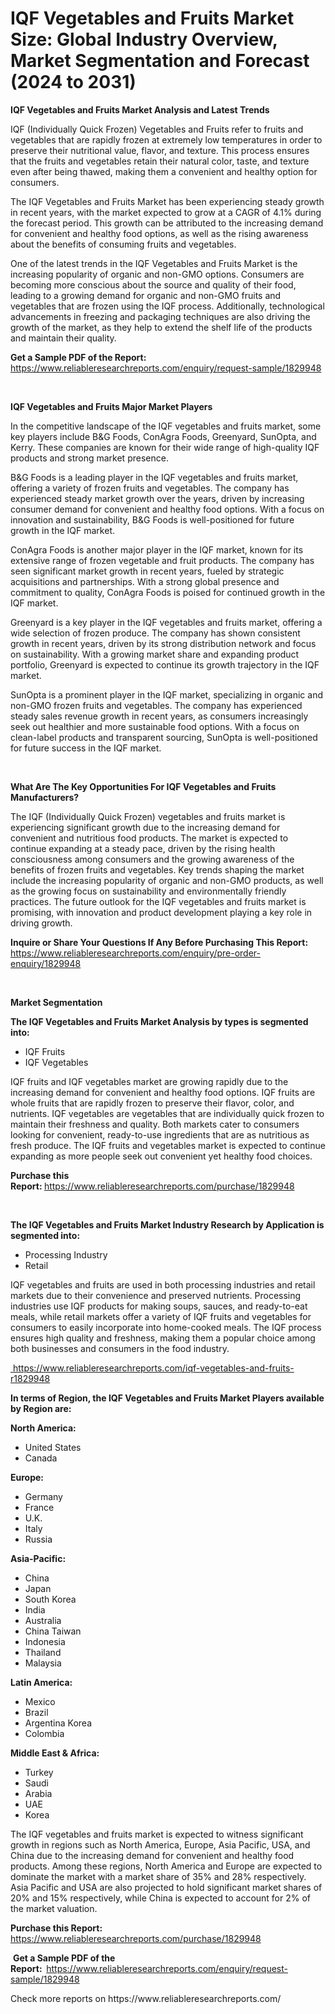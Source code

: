 <p><h1>IQF Vegetables and Fruits Market Size: Global Industry Overview, Market Segmentation and Forecast (2024 to 2031)</h1></p><p><strong>IQF Vegetables and Fruits Market Analysis and Latest Trends</strong></p>
<p><p>IQF (Individually Quick Frozen) Vegetables and Fruits refer to fruits and vegetables that are rapidly frozen at extremely low temperatures in order to preserve their nutritional value, flavor, and texture. This process ensures that the fruits and vegetables retain their natural color, taste, and texture even after being thawed, making them a convenient and healthy option for consumers.</p><p>The IQF Vegetables and Fruits Market has been experiencing steady growth in recent years, with the market expected to grow at a CAGR of 4.1% during the forecast period. This growth can be attributed to the increasing demand for convenient and healthy food options, as well as the rising awareness about the benefits of consuming fruits and vegetables.</p><p>One of the latest trends in the IQF Vegetables and Fruits Market is the increasing popularity of organic and non-GMO options. Consumers are becoming more conscious about the source and quality of their food, leading to a growing demand for organic and non-GMO fruits and vegetables that are frozen using the IQF process. Additionally, technological advancements in freezing and packaging techniques are also driving the growth of the market, as they help to extend the shelf life of the products and maintain their quality.</p></p>
<p><strong>Get a Sample PDF of the Report:&nbsp;</strong> <a href="https://www.reliableresearchreports.com/enquiry/request-sample/1829948">https://www.reliableresearchreports.com/enquiry/request-sample/1829948</a></p>
<p>&nbsp;</p>
<p><strong>IQF Vegetables and Fruits Major Market Players</strong></p>
<p><p>In the competitive landscape of the IQF vegetables and fruits market, some key players include B&G Foods, ConAgra Foods, Greenyard, SunOpta, and Kerry. These companies are known for their wide range of high-quality IQF products and strong market presence.</p><p>B&G Foods is a leading player in the IQF vegetables and fruits market, offering a variety of frozen fruits and vegetables. The company has experienced steady market growth over the years, driven by increasing consumer demand for convenient and healthy food options. With a focus on innovation and sustainability, B&G Foods is well-positioned for future growth in the IQF market.</p><p>ConAgra Foods is another major player in the IQF market, known for its extensive range of frozen vegetable and fruit products. The company has seen significant market growth in recent years, fueled by strategic acquisitions and partnerships. With a strong global presence and commitment to quality, ConAgra Foods is poised for continued growth in the IQF market.</p><p>Greenyard is a key player in the IQF vegetables and fruits market, offering a wide selection of frozen produce. The company has shown consistent growth in recent years, driven by its strong distribution network and focus on sustainability. With a growing market share and expanding product portfolio, Greenyard is expected to continue its growth trajectory in the IQF market.</p><p>SunOpta is a prominent player in the IQF market, specializing in organic and non-GMO frozen fruits and vegetables. The company has experienced steady sales revenue growth in recent years, as consumers increasingly seek out healthier and more sustainable food options. With a focus on clean-label products and transparent sourcing, SunOpta is well-positioned for future success in the IQF market.</p></p>
<p>&nbsp;</p>
<p><strong>What Are The Key Opportunities For IQF Vegetables and Fruits Manufacturers?</strong></p>
<p><p>The IQF (Individually Quick Frozen) vegetables and fruits market is experiencing significant growth due to the increasing demand for convenient and nutritious food products. The market is expected to continue expanding at a steady pace, driven by the rising health consciousness among consumers and the growing awareness of the benefits of frozen fruits and vegetables. Key trends shaping the market include the increasing popularity of organic and non-GMO products, as well as the growing focus on sustainability and environmentally friendly practices. The future outlook for the IQF vegetables and fruits market is promising, with innovation and product development playing a key role in driving growth.</p></p>
<p><strong>Inquire or Share Your Questions If Any Before Purchasing This Report:</strong> <a href="https://www.reliableresearchreports.com/enquiry/pre-order-enquiry/1829948">https://www.reliableresearchreports.com/enquiry/pre-order-enquiry/1829948</a></p>
<p>&nbsp;</p>
<p><strong>Market Segmentation</strong></p>
<p><strong>The IQF Vegetables and Fruits Market Analysis by types is segmented into:</strong></p>
<p><ul><li>IQF Fruits</li><li>IQF Vegetables</li></ul></p>
<p><p>IQF fruits and IQF vegetables market are growing rapidly due to the increasing demand for convenient and healthy food options. IQF fruits are whole fruits that are rapidly frozen to preserve their flavor, color, and nutrients. IQF vegetables are vegetables that are individually quick frozen to maintain their freshness and quality. Both markets cater to consumers looking for convenient, ready-to-use ingredients that are as nutritious as fresh produce. The IQF fruits and vegetables market is expected to continue expanding as more people seek out convenient yet healthy food choices.</p></p>
<p><strong>Purchase this Report:&nbsp;</strong><a href="https://www.reliableresearchreports.com/purchase/1829948">https://www.reliableresearchreports.com/purchase/1829948</a></p>
<p>&nbsp;</p>
<p><strong>The IQF Vegetables and Fruits Market Industry Research by Application is segmented into:</strong></p>
<p><ul><li>Processing Industry</li><li>Retail</li></ul></p>
<p><p>IQF vegetables and fruits are used in both processing industries and retail markets due to their convenience and preserved nutrients. Processing industries use IQF products for making soups, sauces, and ready-to-eat meals, while retail markets offer a variety of IQF fruits and vegetables for consumers to easily incorporate into home-cooked meals. The IQF process ensures high quality and freshness, making them a popular choice among both businesses and consumers in the food industry.</p></p>
<p><a href="https://www.reliableresearchreports.com/iqf-vegetables-and-fruits-r1829948">&nbsp;https://www.reliableresearchreports.com/iqf-vegetables-and-fruits-r1829948</a></p>
<p><strong>In terms of Region, the IQF Vegetables and Fruits Market Players available by Region are:</strong></p>
<p>
    <p> <strong> North America: </strong>
        <ul>
            <li>United States</li>
            <li>Canada</li>
        </ul>
        </p> 
    <p> <strong> Europe: </strong>
        <ul>
            <li>Germany</li>
            <li>France</li>
            <li>U.K.</li>
            <li>Italy</li>
            <li>Russia</li>
        </ul>
        </p> 
    <p> <strong> Asia-Pacific: </strong>
        <ul>
            <li>China</li>
            <li>Japan</li>
            <li>South Korea</li>
            <li>India</li>
            <li>Australia</li>
            <li>China Taiwan</li>
            <li>Indonesia</li>
            <li>Thailand</li>
            <li>Malaysia</li>
        </ul>
        </p> 
    <p> <strong> Latin America: </strong>
        <ul>
            <li>Mexico</li>
            <li>Brazil</li>
            <li>Argentina Korea</li>
            <li>Colombia</li>
        </ul>
        </p> 
    <p> <strong> Middle East & Africa: </strong>
        <ul>
            <li>Turkey</li>
            <li>Saudi</li>
            <li>Arabia</li>
            <li>UAE</li>
            <li>Korea</li>
        </ul>
    </p>
    </p>
<p><p>The IQF vegetables and fruits market is expected to witness significant growth in regions such as North America, Europe, Asia Pacific, USA, and China due to the increasing demand for convenient and healthy food products. Among these regions, North America and Europe are expected to dominate the market with a market share of 35% and 28% respectively. Asia Pacific and USA are also projected to hold significant market shares of 20% and 15% respectively, while China is expected to account for 2% of the market valuation.</p></p>
<p><strong>Purchase this Report: </strong><a href="https://www.reliableresearchreports.com/purchase/1829948">https://www.reliableresearchreports.com/purchase/1829948</a></p>
<p>&nbsp;<strong>Get a Sample PDF of the Report:&nbsp;&nbsp;</strong><a href="https://www.reliableresearchreports.com/enquiry/request-sample/1829948">https://www.reliableresearchreports.com/enquiry/request-sample/1829948</a></p>
<p><strong></strong></p>
<p>Check more reports on https://www.reliableresearchreports.com/</p>